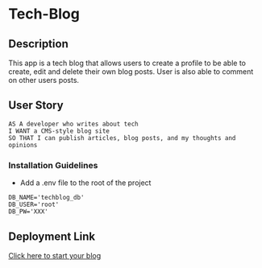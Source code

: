 # Tech-Blog

## Description
This app is a tech blog that allows users to create a profile to be able to create, edit and delete their own blog posts. User is also able to comment on other users posts.

## User Story

```
AS A developer who writes about tech
I WANT a CMS-style blog site
SO THAT I can publish articles, blog posts, and my thoughts and opinions
```

### Installation Guidelines

- Add a .env file to the root of the project

```text
DB_NAME='techblog_db'
DB_USER='root'
DB_PW='XXX'
```

## Deployment Link
[Click here to start your blog](https://tr-techblog.herokuapp.com/)